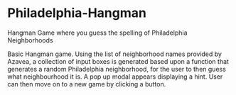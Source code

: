 # Philadelphia-Hangman
Hangman Game where you guess the spelling of Philadelphia Neighborhoods


Basic Hangman game. Using the list of neighborhood names provided by Azavea, 
a collection of input boxes is generated based upon a function that
generates a random Philadelphia neighborhood, 
for the user to then guess what neighbourhood
it is. A pop up modal appears displaying a hint. User can then move on to a new game 
by clicking a button.

